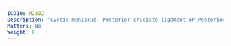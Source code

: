 ```yaml
---
ICD10: M2302
Description: "Cystic meniscus: Posterior cruciate ligament or Posterior horn of medial meniscus"
Matters: No
Weight: 0
---
```


